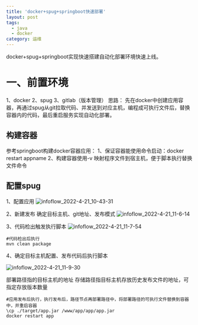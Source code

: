 ```yaml
---
title: 'docker+spug+springboot快速部署'
layout: post
tags:
  - java
  - docker
category: 运维
---
```

docker+spug+springboot实现快速搭建自动化部署环境快速上线。

<!--more-->

# 一、前置环境
1、docker
2、spug
3、gitlab（版本管理）
思路：
先在docker中创建应用容器，再通过spug从git拉取代码、并发送到对应主机，编程成可执行文件后，替换容器内的代码，最后重启服务实现自动化部署。

## 构建容器

参考springboot构建docker容器应用：
1、保证容器能使用命令启动：docker restart appname
2、构建容器使用-v 映射程序文件到宿主机，便于脚本执行替换文件命令

## 配置spug

1、配置应用
![infoflow_2022-4-21_10-43-31](https://raw.githubusercontent.com/QinL233/QinL233.github.io/master/images/infoflow_2022-4-21_10-43-31.png)

2、新建发布
确定目标主机、git地址、发布模式
![infoflow_2022-4-21_11-6-14](https://raw.githubusercontent.com/QinL233/QinL233.github.io/master/images/infoflow_2022-4-21_11-6-14.png)

3、代码检出触发执行脚本
![infoflow_2022-4-21_11-7-54](https://raw.githubusercontent.com/QinL233/QinL233.github.io/master/images/infoflow_2022-4-21_11-7-54.png)
```
#代码检出后执行
mvn clean package
```

4、确定目标主机配置、发布代码后执行脚本

![infoflow_2022-4-21_11-9-30](https://raw.githubusercontent.com/QinL233/QinL233.github.io/master/images/infoflow_2022-4-21_11-9-30.png)

部署路径指的目标主机的地址
存储路径指目标主机存放历史发布文件的地址，可指定存放版本数量
```
#应用发布后执行，执行发布后，路径节点再部署路径中，将部署路径的可执行文件替换到容器中，并重启容器
\cp ./target/app.jar /www/app/app/app.jar
docker restart app
```

